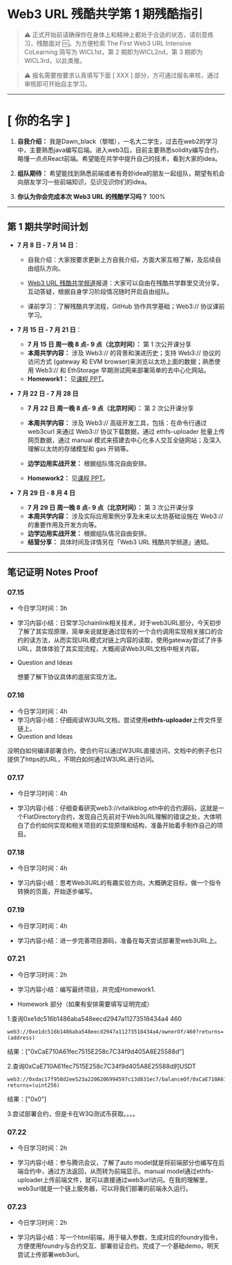 # Web3 URL 残酷共学第 1 期残酷指引

> ⚠️ 正式开始前请确保你在身体上和精神上都处于合适的状态，请刻意练习，残酷面对 🆒。为方便检索 The First Web3 URL Intensive CoLearning 简写为 WICL1st，第 2 期即为WICL2nd，第 3 期即为 WICL3rd，以此类推。

> ⚠️ 报名需要按要求认真填写下面 [ XXX ] 部分，方可通过报名审核，通过审核即可开始自主学习。

---

# [ 你的名字 ]

1. **自我介绍：**
   我是Dawn_black（黎暗），一名大二学生，过去在web2的学习中，主要熟悉java编写后端。进入web3后，目前主要熟悉solidity编写合约，略懂一点点React前端。希望能在共学中提升自己的技术，看到大家的idea。

2. **组队期待：**
   希望能找到熟悉前端或者有奇妙idea的朋友一起组队，期望有机会向朋友学习一些前端知识，见识见识你们的idea。

3. **你认为你会完成本次 Web3 URL 的残酷学习吗？**
   100%

---

## 第 1 期共学时间计划

- **7 月 8 日 - 7 月 14 日**：
  
  - 自我介绍：大家按要求更新上方自我介绍，方面大家互相了解，及后续自由组队方向。
  
  - [Web3 URL 残酷共学频道](https://t.me/LXDAO/8748)报道：大家可以自由在残酷共学群里交流分享，互动答疑，根据自身学习阶段情况随时开启自由组队。
  
  - 课前学习：了解残酷共学流程，GitHub 协作共学基础；Web3:// 协议课前学习。

- **7 月 15 日 - 7 月 21 日**：
  
  - **7 月 15 日 周一晚 8 点- 9 点（北京时间）：** 第 1 次公开课分享
  - **本周共学内容：** 涉及 Web3://  的背景和演进历史；支持 Web3://  协议的访问方式 (gateway 和 EVM browser)来浏览以太坊上面的数据；熟悉使用 Web3://  和 EthStorage 早期测试网来部署简单的去中心化网站。
  - **Homework1：** 见[课程 PPT](https://docs.google.com/presentation/d/1egJUKJrjC9wjkmOF9sLBkTSwHpd6hl8FXkWehPW7kFk/edit#slide=id.g1754f50a55c_0_11)。

- **7 月 22 日 - 7 月 28 日**
  
  - **7 月 22 日 周一晚 8 点- 9 点（北京时间）：** 第 2 次公开课分享
  
  - **本周共学内容：** 涉及 Web3://  高级开发工具，包括：在命令行通过 web3curl 来通过 Web3://  协议下载数据，通过 ethfs-uploader 批量上传网页数据，通过 manual 模式来搭建去中心化多人交互全链网站；及深入理解以太坊的存储模型和 gas 开销等。
  
  - **边学边用实战开发：** 根据组队情况自由安排。
  
  - **Homework2：** 见[课程 PPT](https://docs.google.com/presentation/d/1egJUKJrjC9wjkmOF9sLBkTSwHpd6hl8FXkWehPW7kFk/edit#slide=id.g1754f50a55c_0_11)。

- **7 月 29 日 - 8 月 4 日**
  
  - **7 月 29 日 周一晚 8 点- 9 点（北京时间）：** 第 3 次公开课分享
  - **本周共学内容：** 涉及实际应用案例分享及未来以太坊基础设施在 Web3://  的重要作用及开发方向等。
  - **边学边用实战开发：** 根据组队情况自由安排。
  - **结营分享：** 具体时间及详情另在「Web3 URL 残酷共学频道」通知。

---

## 笔记证明 Notes Proof

<!-- Content_START -->

### 07.15

- 今日学习时间：3h
- 学习内容小结：日常学习chainlink相关技术，对于web3URL部分，今天初步了解了其实现原理，简单来说就是通过现有的一个合约调用实现相关接口的合约的读方法，从而实现URL模式对链上内容的读取，使用gateway尝试了许多URL，具体体验了其实现流程，大概阅读Web3URL文档中相关内容。
- Question and Ideas
  
  想要了解下协议具体的底层实现方法。
  
  

### 07.16

- 今日学习时间：4h
- 学习内容小结：仔细阅读W3URL文档，尝试使用**ethfs-uploader**上传文件至链上。
- Question and Ideas

没明白如何编译部署合约，使合约可以通过W3URL直接访问，文档中的例子也只提供了https的URL，不明白如何通过W3URL进行访问。


### 07.17

- 今日学习时间：4h

- 学习内容小结：仔细查看研究web3://vitalikblog.eth中的合约源码，这就是一个FlatDirectory合约，发现自己先前对于Web3URL理解的错误之处，大体明白了合约如何实现和相关项目的实现原理和结构，准备开始着手制作自己的项目。

### 07.18

* 今日学习时间：4h

* 学习内容小结：思考Web3URL的有趣实验方向，大概确定目标，做一个指令转换的页面，开始逐步编写。

### 07.19

* 今日学习时间：4h

* 学习内容小结：进一步完善项目源码，准备在每天尝试部署至web3URL上。

### 07.21

* 今日学习时间：2h

* 学习内容小结：编写最终项目，并完成Homework1.

* Homework 部分（如果有安排需要填写证明完成）

1.查询0xe1dc516b1486aba548eecd2947a11273518434a4 460

```
web3://0xe1dc516b1486aba548eecd2947a11273518434a4/ownerOf/460?returns=(address)
```

结果：["0xCaE710A61fec7515E258c7C34f9d405A8E25588d"]

2.查询0xCaE710A61fec7515E258c7C34f9d405A8E25588d的USDT

```
web3://0xdac17f958d2ee523a2206206994597c13d831ec7/balanceOf/0xCaE710A61fec7515E258c7C34f9d405A8E25588d?returns=(uint256)
```

结果：["0x0"]

3.尝试部署合约，但是卡在W3Q测试币获取。。。。

### 07.22

* 今日学习时间：2h

* 学习内容小结：参与腾讯会议，了解了auto model就是将前端部分也编写在后端合约中，通过方法返回，从而转为前端显示。manual model通过ethfs-uploader上传前端文件，就可以直接通过web3url访问。在我的理解里，web3url就是一个链上服务器，可以将我们部署的前端永久运行。

### 07.23

* 今日学习时间：2h

* 学习内容小结：写一个html前端，用于输入参数，生成对应的foundry指令，方便使用foundry与合约交互、部署验证合约。完成了一个基础demo，明天尝试上传部署web3url。


<!-- Content_END -->
